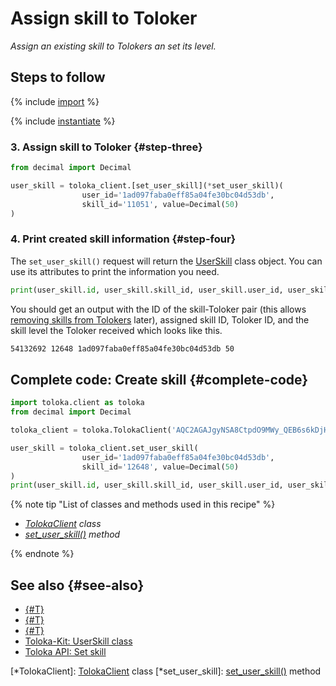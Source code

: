 # Assign skill to Toloker

_Assign an existing skill to Tolokers an set its level._

## Steps to follow

{% include [import](../_includes/recipes/import.md) %}

{% include [instantiate](../_includes/recipes/instantiate.md) %}

### 3. Assign skill to Toloker {#step-three}

```python
from decimal import Decimal

user_skill = toloka_client.[set_user_skill](*set_user_skill)(
                user_id='1ad097faba0eff85a04fe30bc04d53db',
                skill_id='11051', value=Decimal(50)
)
```

### 4. Print created skill information {#step-four}

The `set_user_skill()` request will return the [UserSkill](../reference/toloka.client.user_skill.UserSkill.md) class object. You can use its attributes to print the information you need.

```python
print(user_skill.id, user_skill.skill_id, user_skill.user_id, user_skill.value)
```

You should get an output with the ID of the skill-Toloker pair (this allows [removing skills from Tolokers](./delete-user-skill.md) later), assigned skill ID, Toloker ID, and the skill level the Toloker received which looks like this.

```bash
54132692 12648 1ad097faba0eff85a04fe30bc04d53db 50
```

## Complete code: Create skill {#complete-code}

```python
import toloka.client as toloka
from decimal import Decimal

toloka_client = toloka.TolokaClient('AQC2AGAJgyNSA8CtpdO9MWy_QEB6s6kDjHUoElE', 'PRODUCTION')

user_skill = toloka_client.set_user_skill(
                user_id='1ad097faba0eff85a04fe30bc04d53db',
                skill_id='12648', value=Decimal(50)
)
print(user_skill.id, user_skill.skill_id, user_skill.user_id, user_skill.value)
```

{% note tip "List of classes and methods used in this recipe" %}

- _[TolokaClient](../reference/toloka.client.TolokaClient.md) class_
- _[set_user_skill()](../reference/toloka.client.TolokaClient.set_user_skill.md) method_

{% endnote %}

## See also {#see-also}

- [{#T}](../../guide/concepts/overview.md)
- [{#T}](./learn-basics.md)
- [{#T}](./use-cases.md)
- [Toloka-Kit: UserSkill class](../reference/toloka.client.user_skill.UserSkill.md)
- [Toloka API: Set skill](https://toloka.ai/docs/api/api-reference/#put-/user-skills)

[*TolokaClient]: [TolokaClient](../reference/toloka.client.TolokaClient.md) class
[*set_user_skill]: [set_user_skill()](../reference/toloka.client.TolokaClient.set_user_skill.md) method